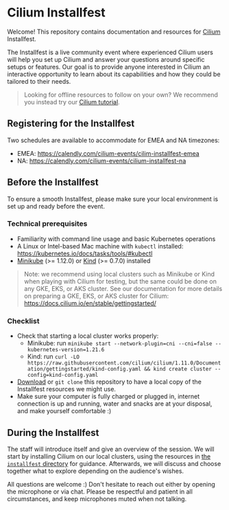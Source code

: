 # Cilium Installfest

Welcome! This repository contains documentation and resources for [Cilium](https://github.com/cilium/cilium) Installfest.

The Installfest is a live community event where experienced Cilium users will help you set up Cilium and answer your questions around specific setups or features.
Our goal is to provide anyone interested in Cilium an interactive opportunity to learn about its capabilities and how they could be tailored to their needs.

> Looking for offline resources to follow on your own? We recommend you instead try our [Cilium tutorial](https://play.instruqt.com/isovalent/invite/cadz85qeaygc).

## Registering for the Installfest

Two schedules are available to accommodate for EMEA and NA timezones:

- EMEA: https://calendly.com/cilium-events/cilim-installfest-emea
- NA: https://calendly.com/cilium-events/cilium-installfest-na

## Before the Installfest

To ensure a smooth Installfest, please make sure your local environment is set up and ready before the event.

### Technical prerequisites

- Familiarity with command line usage and basic Kubernetes operations
- A Linux or Intel-based Mac machine with `kubectl` installed: https://kubernetes.io/docs/tasks/tools/#kubectl
- [Minikube](https://minikube.sigs.k8s.io/docs/start/) (>= 1.12.0) or [Kind](https://kind.sigs.k8s.io/docs/user/quick-start/) (>= 0.7.0) installed

> Note: we recommend using local clusters such as Minikube or Kind when playing with Cilium for testing, but the same could be done on any GKE, EKS, or AKS cluster.
> See our documentation for more details on preparing a GKE, EKS, or AKS cluster for Cilium: https://docs.cilium.io/en/stable/gettingstarted/

### Checklist

- Check that starting a local cluster works properly:
  - Minikube: run `minikube start --network-plugin=cni --cni=false --kubernetes-version=1.21.6`
  - Kind: run `curl -LO https://raw.githubusercontent.com/cilium/cilium/1.11.0/Documentation/gettingstarted/kind-config.yaml && kind create cluster --config=kind-config.yaml`
- [Download](https://github.com/cilium/installfest/archive/refs/heads/main.zip) or `git clone` this repository to have a local copy of the Installfest resources we might use.
- Make sure your computer is fully charged or plugged in, internet connection is up and running, water and snacks are at your disposal, and make yourself comfortable :)

## During the Installfest

The staff will introduce itself and give an overview of the session.
We will start by installing Cilium on our local clusters, using the resources in [the `installfest` directory](./installfest) for guidance.
Afterwards, we will discuss and choose together what to explore depending on the audience's wishes.

All questions are welcome :)
Don't hesitate to reach out either by opening the microphone or via chat.
Please be respectful and patient in all circumstances, and keep microphones muted when not talking.
